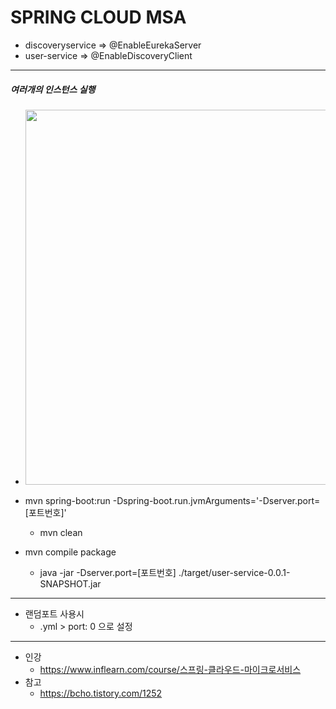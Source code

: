 # SPRING CLOUD MSA

* discoveryservice => @EnableEurekaServer
* user-service => @EnableDiscoveryClient

---
##### 여러개의 인스턴스 실행
* <img width="600" src="https://user-images.githubusercontent.com/53853730/136024443-62772958-6e09-426b-b81c-463d1693d751.png">
 
* mvn spring-boot:run -Dspring-boot.run.jvmArguments='-Dserver.port=[포트번호]'
  * mvn clean
* mvn compile package
  * java -jar -Dserver.port=[포트번호] ./target/user-service-0.0.1-SNAPSHOT.jar
---
* 랜덤포트 사용시
  * .yml > port: 0 으로 설정

---
* 인강
  * https://www.inflearn.com/course/스프링-클라우드-마이크로서비스
* 참고
  * https://bcho.tistory.com/1252
